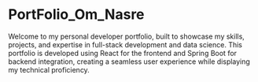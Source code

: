 # PortFolio_Om_Nasre
Welcome to my personal developer portfolio, built to showcase my skills, projects, and expertise in full-stack development and data science. This portfolio is developed using React for the frontend and Spring Boot for backend integration, creating a seamless user experience while displaying my technical proficiency.
